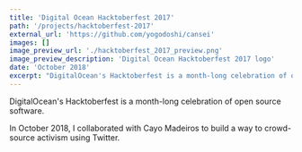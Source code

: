 ```yaml
---
title: 'Digital Ocean Hacktoberfest 2017'
path: '/projects/hacktoberfest-2017'
external_url: 'https://github.com/yogodoshi/cansei'
images: []
image_preview_url: './hacktoberfest_2017_preview.png'
image_preview_description: 'Digital Ocean Hacktoberfest 2017 logo'
date: 'October 2018'
excerpt: "DigitalOcean's Hacktoberfest is a month-long celebration of open source software. In October 2018, I collaborated with Cayo Madeiros to build a way to crowd-source activism using Twitter."
---
```


DigitalOcean's Hacktoberfest is a month-long celebration of open source software.

In October 2018, I collaborated with Cayo Madeiros to build a way to crowd-source activism using Twitter.
